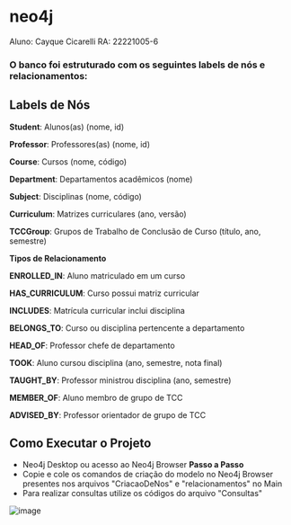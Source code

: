 # neo4j
Aluno: Cayque Cicarelli
RA: 22221005-6
### O banco foi estruturado com os seguintes labels de nós e relacionamentos:

## Labels de Nós

**Student**: Alunos(as) (nome, id)

**Professor**: Professores(as) (nome, id)

**Course**: Cursos (nome, código)

**Department**: Departamentos acadêmicos (nome)

**Subject**: Disciplinas (nome, código)

**Curriculum**: Matrizes curriculares (ano, versão)

**TCCGroup**: Grupos de Trabalho de Conclusão de Curso (título, ano, semestre)

**Tipos de Relacionamento**

**ENROLLED_IN**: Aluno matriculado em um curso

**HAS_CURRICULUM**: Curso possui matriz curricular

**INCLUDES**: Matrícula curricular inclui disciplina

**BELONGS_TO**: Curso ou disciplina pertencente a departamento

**HEAD_OF**: Professor chefe de departamento

**TOOK**: Aluno cursou disciplina (ano, semestre, nota final)

**TAUGHT_BY**: Professor ministrou disciplina (ano, semestre)

**MEMBER_OF**: Aluno membro de grupo de TCC

**ADVISED_BY**: Professor orientador de grupo de TCC

## Como Executar o Projeto
- Neo4j Desktop ou acesso ao Neo4j Browser
**Passo a Passo**
- Copie e cole os comandos de criação do modelo no Neo4j Browser presentes nos arquivos "CriacaoDeNos" e "relacionamentos" no Main
- Para realizar consultas utilize os códigos do arquivo "Consultas"

![image](https://github.com/user-attachments/assets/493398e4-3aad-4ee5-8280-7e880d88f72f)

